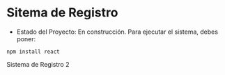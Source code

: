 <h1> Sitema de Registro</h1>

- Estado del Proyecto: En construcción. 
Para ejecutar el sistema, debes poner:

```npm install react```

Sistema de Registro 2
